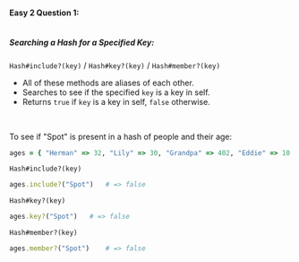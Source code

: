 #### Easy 2 Question 1:<br><br>

##### Searching a Hash for a Specified Key:

`Hash#include?(key)` / `Hash#key?(key)` / `Hash#member?(key)`
- All of these methods are aliases of each other.
- Searches to see if the specified `key` is a key in self.
- Returns `true` if `key` is a key in self, `false` otherwise.

<br>

To see if "Spot" is present in a hash of people and their age:
```Ruby
ages = { "Herman" => 32, "Lily" => 30, "Grandpa" => 402, "Eddie" => 10 }
```

`Hash#include?(key)`
```Ruby
ages.include?("Spot")	# => false
```

`Hash#key?(key)`
```Ruby
ages.key?("Spot")	# => false
```

`Hash#member?(key)`
```Ruby
ages.member?("Spot")	# => false
```
